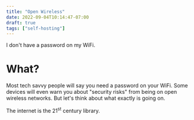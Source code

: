 ```yaml
---
title: "Open Wireless"
date: 2022-09-04T10:14:47-07:00
draft: true
tags: ["self-hosting"]
---
```


I don't have a password on my WiFi.

# What?

Most tech savvy people will say you need a password on your WiFi. Some devices will even warn you about "security risks" from being on open wireless networks. But let's think about what exactly is going on.

The internet is the 21<sup>st</sup> century library.